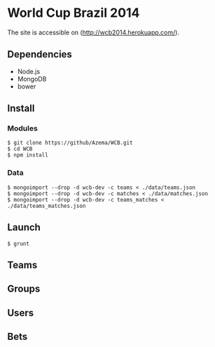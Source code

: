 # World Cup Brazil 2014

The site is accessible on (http://wcb2014.herokuapp.com/).

## Dependencies

* Node.js
* MongoDB
* bower

## Install
### Modules
```
$ git clone https://github/Azema/WCB.git
$ cd WCB
$ npm install
```

### Data
```
$ mongoimport --drop -d wcb-dev -c teams < ./data/teams.json
$ mongoimport --drop -d wcb-dev -c matches < ./data/matches.json
$ mongoimport --drop -d wcb-dev -c teams_matches < ./data/teams_matches.json
```

## Launch
```
$ grunt
```


## Teams

## Groups

## Users

## Bets
